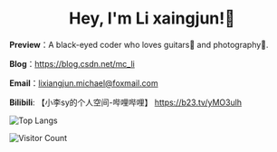 <h1 align="center">
  Hey, I'm Li xaingjun!👏
</h1>

**Preview**：A black-eyed coder who loves guitars🎸 and photography📸.

**Blog**：https://blog.csdn.net/mc_li

**Email**：lixiangjun.michael@foxmail.com

**Bilibili**: 【小李sy的个人空间-哔哩哔哩】 https://b23.tv/yMO3ulh

![Top Langs](https://github-readme-stats.vercel.app/api/top-langs/?username=mcli244&layout=compact&theme=tokyonight)

![Visitor Count](https://profile-counter.glitch.me/mcli244/count.svg)
